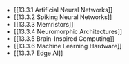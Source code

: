 

- [[13.3.1 Artificial Neural Networks]]
- [[13.3.2 Spiking Neural Networks]]
- [[13.3.3 Memristors]]
- [[13.3.4 Neuromorphic Architectures]]
- [[13.3.5 Brain-Inspired Computing]]
- [[13.3.6 Machine Learning Hardware]]
- [[13.3.7 Edge AI]]